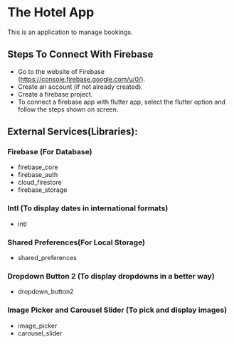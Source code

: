 # The Hotel App

This is an application to manage bookings.

## Steps To Connect With Firebase
- Go to the website of Firebase (https://console.firebase.google.com/u/0/).
- Create an account (if not already created).
- Create a firebase project.
- To connect a firebase app with flutter app, select the flutter option and follow the steps shown on screen.

## External Services(Libraries):
###  Firebase (For Database)
- firebase_core
- firebase_auth
- cloud_firestore
- firebase_storage

### Intl (To display dates in international formats)
- intl

### Shared  Preferences(For Local Storage)
- shared_preferences

### Dropdown Button 2 (To display dropdowns in a better way)
- dropdown_button2

### Image Picker and Carousel Slider (To pick and display images)
- image_picker
- carousel_slider